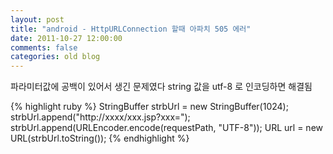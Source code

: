 ```yaml
---
layout: post
title: "android - HttpURLConnection 할때 아파치 505 에러"
date: 2011-10-27 12:00:00
comments: false
categories: old blog
---
```


파라미터값에 공백이 있어서 생긴 문제였다
string 값을 utf-8 로 인코딩하면 해결됨

{% highlight ruby %}
StringBuffer strbUrl = new StringBuffer(1024);
strbUrl.append("http://xxxx/xxx.jsp?xxx=");
strbUrl.append(URLEncoder.encode(requestPath, "UTF-8"));
URL url = new URL(strbUrl.toString()); 
{% endhighlight %}
